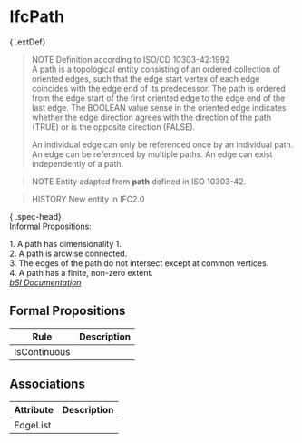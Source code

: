IfcPath
=======
{ .extDef}  
> NOTE  Definition according to ISO/CD 10303-42:1992  
> A path is a topological entity consisting of an ordered collection of
> oriented edges, such that the edge start vertex of each edge coincides with
> the edge end of its predecessor. The path is ordered from the edge start of
> the first oriented edge to the edge end of the last edge. The BOOLEAN value
> sense in the oriented edge indicates whether the edge direction agrees with
> the direction of the path (TRUE) or is the opposite direction (FALSE).  
>  
> An individual edge can only be referenced once by an individual path. An
> edge can be referenced by multiple paths. An edge can exist independently of
> a path.  
  
> NOTE  Entity adapted from **path** defined in ISO 10303-42.  
  
> HISTORY  New entity in IFC2.0  
  
{ .spec-head}  
Informal Propositions:  
  
1\. A path has dimensionality 1.  
2\. A path is arcwise connected.  
3\. The edges of the path do not intersect except at common vertices.  
4\. A path has a finite, non-zero extent.  
[ _bSI
Documentation_](https://standards.buildingsmart.org/IFC/DEV/IFC4_2/FINAL/HTML/schema/ifctopologyresource/lexical/ifcpath.htm)


Formal Propositions
-------------------
| Rule         | Description   |
|--------------|---------------|
| IsContinuous |               |

Associations
------------
| Attribute   | Description   |
|-------------|---------------|
| EdgeList    |               |

